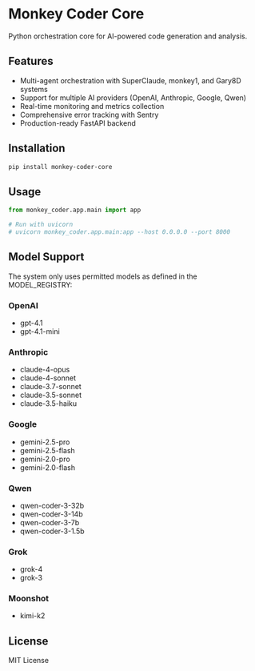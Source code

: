 # Monkey Coder Core

Python orchestration core for AI-powered code generation and analysis.

## Features

- Multi-agent orchestration with SuperClaude, monkey1, and Gary8D systems
- Support for multiple AI providers (OpenAI, Anthropic, Google, Qwen)
- Real-time monitoring and metrics collection
- Comprehensive error tracking with Sentry
- Production-ready FastAPI backend

## Installation

```bash
pip install monkey-coder-core
```

## Usage

```python
from monkey_coder.app.main import app

# Run with uvicorn
# uvicorn monkey_coder.app.main:app --host 0.0.0.0 --port 8000
```

## Model Support

The system only uses permitted models as defined in the MODEL_REGISTRY:

### OpenAI

- gpt-4.1
- gpt-4.1-mini

### Anthropic

- claude-4-opus
- claude-4-sonnet
- claude-3.7-sonnet
- claude-3.5-sonnet
- claude-3.5-haiku

### Google

- gemini-2.5-pro
- gemini-2.5-flash
- gemini-2.0-pro
- gemini-2.0-flash

### Qwen

- qwen-coder-3-32b
- qwen-coder-3-14b
- qwen-coder-3-7b
- qwen-coder-3-1.5b

### Grok

- grok-4
- grok-3

### Moonshot

- kimi-k2

## License

MIT License
